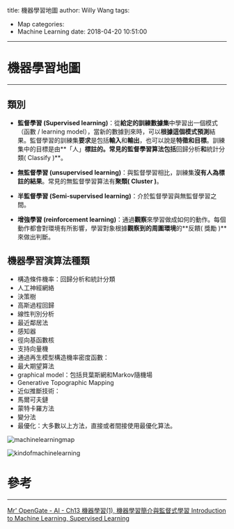 title: 機器學習地圖
author: Willy Wang
tags:
  - Map
categories:
  - Machine Learning
date: 2018-04-20 10:51:00
---
# 機器學習地圖

---

## 類別


- **監督學習 (Supervised learning)**：從**給定的訓練數據集**中學習出一個模式（函數 / learning model），當新的數據到來時，可以**根據這個模式預測**結果。監督學習的訓練集**要求**是包括**輸入**和**輸出**，也可以說是**特徵和目標**。訓練集中的目標是由**「人」**標註的。常見的監督學習算法包括**回歸分析**和**統計分類( Classify )**。

- **無監督學習 (unsupervised learning)**：與監督學習相比，訓練集**沒有人為標註的結果**。常見的無監督學習算法有**聚類( Cluster )**。

- **半監督學習 (Semi-supervised learning)**：介於監督學習與無監督學習之間。

- **增強學習 (reinforcement learning)**：通過**觀察**來學習做成如何的動作。每個動作都會對環境有所影響，學習對象根據**觀察到的周圍環境**的**反饋( 獎勵 )**來做出判斷。

## 機器學習演算法種類

- 構造條件機率：回歸分析和統計分類
 - 人工神經網絡
 - 決策樹
 - 高斯過程回歸
 - 線性判別分析
 - 最近鄰居法
 - 感知器
 - 徑向基函數核
 - 支持向量機
- 通過再生模型構造機率密度函數：
 - 最大期望算法
 - graphical model：包括貝葉斯網和Markov隨機場
 - Generative Topographic Mapping
- 近似推斷技術：
 - 馬爾可夫鏈
 - 蒙特卡羅方法
 - 變分法
- 最優化：大多數以上方法，直接或者間接使用最優化算法。




![machinelearningmap](\blog\images\machinelearningmap.png)





















![kindofmachinelearning](\blog\images\kindofmachinelearning.png)























# 參考

---
[Mr' OpenGate - AI - Ch13 機器學習(1), 機器學習簡介與監督式學習 Introduction to Machine Learning, Supervised Learning](http://mropengate.blogspot.tw/2015/05/ai-supervised-learning.html)


